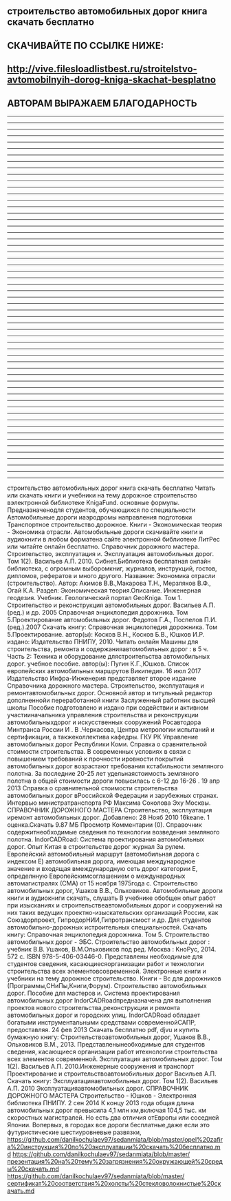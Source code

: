 строительство автомобильных дорог книга скачать бесплатно
--------------------------------------------------
СКАЧИВАЙТЕ ПО ССЫЛКЕ НИЖЕ:
--------------------------------------------------
http://vive.filesloadlistbest.ru/stroitelstvo-avtomobilnyih-dorog-kniga-skachat-besplatno
--------------------------------------------------
АВТОРАМ ВЫРАЖАЕМ БЛАГОДАРНОСТЬ
--------------------------------------------------
--------------------------------------------------
--------------------------------------------------
--------------------------------------------------
--------------------------------------------------
--------------------------------------------------
--------------------------------------------------
--------------------------------------------------
--------------------------------------------------
--------------------------------------------------
--------------------------------------------------
--------------------------------------------------
--------------------------------------------------
--------------------------------------------------
--------------------------------------------------
--------------------------------------------------
--------------------------------------------------
--------------------------------------------------
--------------------------------------------------
--------------------------------------------------
--------------------------------------------------
--------------------------------------------------
--------------------------------------------------
--------------------------------------------------
--------------------------------------------------
--------------------------------------------------
--------------------------------------------------
--------------------------------------------------
--------------------------------------------------
--------------------------------------------------
--------------------------------------------------
--------------------------------------------------
--------------------------------------------------
--------------------------------------------------
--------------------------------------------------
--------------------------------------------------
--------------------------------------------------
--------------------------------------------------
--------------------------------------------------
--------------------------------------------------
--------------------------------------------------
--------------------------------------------------
--------------------------------------------------
--------------------------------------------------
--------------------------------------------------
--------------------------------------------------
--------------------------------------------------
--------------------------------------------------
--------------------------------------------------
--------------------------------------------------
--------------------------------------------------
--------------------------------------------------
--------------------------------------------------
--------------------------------------------------
--------------------------------------------------
--------------------------------------------------
--------------------------------------------------
--------------------------------------------------
строительство автомобильных дорог книга скачать бесплатно Читать или скачать книги и учебники на тему дорожное строительство вэлектронной библиотеке KnigaFund.  основные формулы. Предназначенодля студентов, обучающихся по специальности Автомобильные дороги иаэродромы направления подготовки Транспортное строительство.дорожное. Книги - Экономическая теория - Экономика отрасли. Автомобильные дороги  скачивайте книги и аудиокниги в любом форматена сайте электронной библиотеке ЛитРес или читайте онлайн бесплатно. Справочник дорожного мастера. Строительство, эксплуатация и. Эксплуатация автомобильных дорог. Том 1(2). Васильев А.П. 2010. Сибнет.Библиотека  бесплатная онлайн библиотека, с огромным выборомкниг, журналов, инструкций, гостов, дипломов, рефератов и много другого. Название: Экономика отрасли (строительство). Автор: Акимов В.В.,Макарова Т.Н., Мерзляков В.Ф., Огай К.А. Раздел: Экономическая теория.Описание. Инженерная геодезия. Учебник.  Геологический портал GeoKniga. Том 1. Строительство и реконструкция автомобильных дорог. Васильев А.П.(ред.) и др. 2005  Справочная энциклопедия дорожника. Том 5.Проектирование автомобильных дорог. Федотов Г.А., Поспелов П.И. (ред.).2007  Скачать книгу: Справочная энциклопедия дорожника. Том 5.Проектирование. автор(ы): Косков В.Н., Косков Б.В., Юшков И.Р. издано: Издательство ПНИПУ, 2010. Читать онлайн  Машины для строительства, ремонта и содержанияавтомобильных дорог : в 5 ч. Часть 2: Техника и оборудование длястроительства автомобильных дорог. учебное пособие. автор(ы): Пугин К.Г.,Юшков. Список европейских автомобильных маршрутов  Википедия. 16 июл 2017  Издательство Инфра-Инженерия представляет второе издание Справочника дорожного мастера. Строительство, эксплуатация и ремонтавтомобильных дорог. Основной автор и титульный редактор дополненнойи переработанной книги  Заслуженный работник высшей школы
Пособие подготовлено и издано при содействии и активном участииначальника управления строительства и реконструкции автомобильныхдорог и искусственных сооружений Росавтодора Минтранса России И . В .Черкасова, Центра метрологии испытаний и сертификации, а такжеколлектива кафедры. ГКУ РК Управление автомобильных дорог Республики Коми. Справка о сравнительной стоимости строительства. В современных условиях в связи с повышением требований к прочности ировности покрытий автомобильных дорог возрастают требования кстабильности земляного полотна. За последние 20-25 лет удельнаястоимость земляного полотна в общей стоимости дороги повысилась с 6-12 до 16-26 . 19 апр 2013  Справка о сравнительной стоимости строительства автомобильных дорог вРоссийской Федерации и зарубежных странах. Интервью министратранспорта РФ Максима Соколова Эху Москвы. СПРАВОЧНИК ДОРОЖНОГО МАСТЕРА Строительство, эксплуатация иремонт автомобильных дорог. Добавлено: 28 Нояб 2010 16keane. 1 оценка.Скачать 9.87 МБ  Просмотр  Комментарии (0). Справочник содержитнеобходимые сведения по технологии возведения земляного полотна. IndorCADRoad: Система проектирования автомобильных дорог. Опыт Китая в строительстве дорог  журнал За рулем. Европейский автомобильный маршрут (автомобильная дорога с индексом E) автомобильная дорога, имеющая международное значение и входящая вмеждународную сеть дорог категории Е, определнную Европейскимсоглашением о международных автомагистралях (СМА) от 15 ноября 1975года с. Строительство автомобильных дорог, Ушаков В.В., Ольховиков. Автомобильные дороги  книги и аудиокниги  скачать, слушать
В учебнике обобщен опыт работ при изысканиях и строительствеавтомобильных дорог и сооружений на них таких ведущих проектно-изыскательских организаций России, как Союздорпроект, ГипродорНИИ,Гипротрансмост и др. Для студентов автомобильно-дорожных истроительных специальностей. Скачать книгу: Справочная энциклопедия дорожника. Том 5. Строительство автомобильных дорог - ЭБС. Строительство автомобильных дорог : учебник  В.В. Ушаков, В.М.Ольховиков под ред.  Москва : КноРус, 2014.  572 с.  ISBN 978-5-406-03446-0. Представлены необходимые для студентов сведения, касающиесяорганизации работ и технологии строительства всех элементовсовременной. Электронные книги и учебники на тему дорожное строительство. Книги - Вс для дорожников (Программы,СНиПы,Книги,Форум). Строительство автомобильных дорог. Пособие для мастеров и. Система проектирования автомобильных дорог IndorCADRoadпредназначена для выполнения проектов нового строительства,реконструкции и ремонта автомобильных дорог и городских улиц. IndorCADRoad обладает богатыми инструментальными средствами современнойСАПР, предоставляя. 24 фев 2013  Скачать бесплатно pdf, djvu и купить бумажную книгу: Строительствоавтомобильных дорог, Ушаков В.В., Ольховиков В.М., 2013. Представленынеобходимые для студентов сведения, касающиеся организации работ итехнологии строительства всех элементов современной. Эксплуатация автомобильных дорог. Том 1(2). Васильев А.П. 2010.Инженерные сооружения и транспорт  Проектирование и строительствоавтомобильных дорог  Васильев А.П. Скачать книгу: Эксплуатацияавтомобильных дорог. Том 1(2). Васильев А.П. 2010  Эксплуатацияавтомобильных дорог. СПРАВОЧНИК ДОРОЖНОГО МАСТЕРА Строительство  -
Юшков - Электронная библиотека ПНИПУ. 2 сен 2014  К концу 2013 года общая длина автомобильных дорог превысила 4,1 млн км,включая 104,5 тыс. км скоростных магистралей.  Но есть два отличия отЕвропы или соседней Японии. Вопервых, в городах все дороги бесплатные,даже если это футуристические шестиуровневые развязки,
https://github.com/danilkochulaev97/sedanmiata/blob/master/opel%20zafira%20инструкция%20по%20эксплуатации%20скачать%20бесплатно.md
https://github.com/danilkochulaev97/sedanmiata/blob/master/презентация%20на%20тему%20загрязнения%20окружающей%20среды%20скачать.md
https://github.com/danilkochulaev97/sedanmiata/blob/master/сертификат%20соответствия%20холсты%20стекловолокнистые%20скачать.md